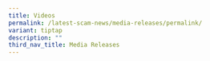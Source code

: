 ```yaml
---
title: Videos
permalink: /latest-scam-news/media-releases/permalink/
variant: tiptap
description: ""
third_nav_title: Media Releases
---
```

<p></p>